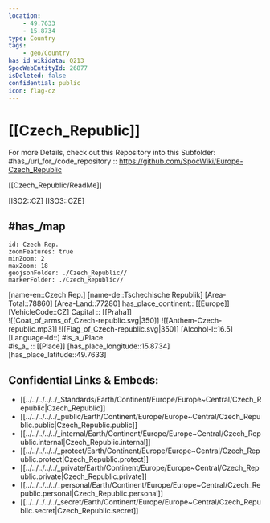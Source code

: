 ```yaml
---
location:
    - 49.7633
    - 15.8734
type: Country
tags:
    - geo/Country
has_id_wikidata: Q213 
SpocWebEntityId: 26877
isDeleted: false
confidential: public
icon: flag-cz
---
```


# [[Czech_Republic]] 

For more Details, check out this Repository into this Subfolder: 
#has_/url_for_/code_repository :: https://github.com/SpocWiki/Europe-Czech_Republic 

[[Czech_Republic/ReadMe]] 

[ISO2::CZ]
[ISO3::CZE] 

## #has_/map  




```leaflet
id: Czech Rep.
zoomFeatures: true 
minZoom: 2 
maxZoom: 18
geojsonFolder: ./Czech_Republic//
markerFolder: ./Czech_Republic//
```

[name-en::Czech Rep.]
[name-de::Tschechische Republik]
[Area-Total::78860]
[Area-Land::77280]
has_place_continent:: [[Europe]]  
[VehicleCode::CZ]
Capital :: [[Praha]]  
![[Coat_of_arms_of_Czech-republic.svg|350]]
![[Anthem-Czech-republic.mp3]]
![[Flag_of_Czech-republic.svg|350]]
[Alcohol-l::16.5]
[Language-Id::]
#is_a_/Place  
#is_a_ :: [[Place]] 
[has_place_longitude::15.8734]
[has_place_latitude::49.7633]



## Confidential Links & Embeds: 
- [[../../../../../_Standards/Earth/Continent/Europe/Europe~Central/Czech_Republic|Czech_Republic]] 
- [[../../../../../_public/Earth/Continent/Europe/Europe~Central/Czech_Republic.public|Czech_Republic.public]] 
- [[../../../../../_internal/Earth/Continent/Europe/Europe~Central/Czech_Republic.internal|Czech_Republic.internal]] 
- [[../../../../../_protect/Earth/Continent/Europe/Europe~Central/Czech_Republic.protect|Czech_Republic.protect]] 
- [[../../../../../_private/Earth/Continent/Europe/Europe~Central/Czech_Republic.private|Czech_Republic.private]] 
- [[../../../../../_personal/Earth/Continent/Europe/Europe~Central/Czech_Republic.personal|Czech_Republic.personal]] 
- [[../../../../../_secret/Earth/Continent/Europe/Europe~Central/Czech_Republic.secret|Czech_Republic.secret]] 
